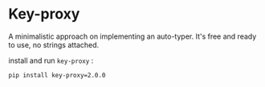 # Key-proxy
A minimalistic approach on implementing an auto-typer. It's free and ready to use, no strings attached.

install and run `key-proxy` :

```
pip install key-proxy=2.0.0

```
